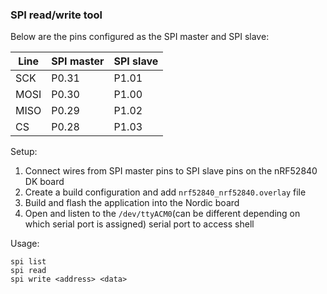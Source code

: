 ### SPI read/write tool

Below are the pins configured as the SPI master and SPI slave:

| Line        | SPI master  | SPI slave   |
| ----------- | ----------- | ----------- |
| SCK         | P0.31       | P1.01       |
| MOSI        | P0.30       | P1.00       |
| MISO        | P0.29       | P1.02       |
| CS          | P0.28       | P1.03       |

Setup:  
1. Connect wires from SPI master pins to SPI slave pins on the nRF52840 DK board
2. Create a build configuration and add `nrf52840_nrf52840.overlay` file    
3. Build and flash the application into the Nordic board   
4. Open and listen to the `/dev/ttyACM0`(can be different depending on which serial port is assigned) serial port to access shell

Usage:
```
spi list
spi read
spi write <address> <data>
```
